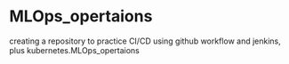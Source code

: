# MLOps_opertaions
creating a repository to practice CI/CD using github workflow and jenkins, plus kubernetes.MLOps_opertaions
